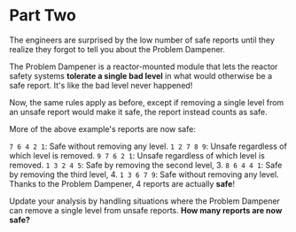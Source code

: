 # Part Two

The engineers are surprised by the low number of safe reports until they realize they forgot to tell you about the Problem Dampener.

The Problem Dampener is a reactor-mounted module that lets the reactor safety systems **tolerate a single bad level** in what would otherwise be a safe report. It's like the bad level never happened!

Now, the same rules apply as before, except if removing a single level from an unsafe report would make it safe, the report instead counts as safe.

More of the above example's reports are now safe:

`7 6 4 2 1`: Safe without removing any level.
`1 2 7 8 9`: Unsafe regardless of which level is removed.
`9 7 6 2 1`: Unsafe regardless of which level is removed.
`1 3 2 4 5`: Safe by removing the second level, 3.
`8 6 4 4 1`: Safe by removing the third level, 4.
`1 3 6 7 9`: Safe without removing any level.
Thanks to the Problem Dampener, 4 reports are actually **safe**!

Update your analysis by handling situations where the Problem Dampener can remove a single level from unsafe reports. **How many reports are now safe?**